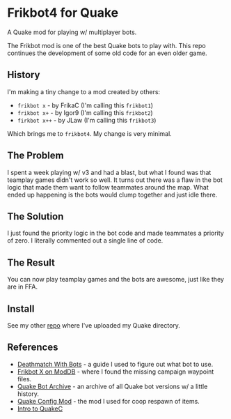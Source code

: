 # Frikbot4 for Quake

A Quake mod for playing w/ multiplayer bots.

The Frikbot mod is one of the best Quake bots to play with.  This repo continues the development of some old code for an even older game.

## History

I'm making a tiny change to a mod created by others:

- ``frikbot x`` - by FrikaC (I'm calling this ``frikbot1``)
- ``frikbot x+`` - by Igor9 (I'm calling this ``frikbot2``)
- ``firkbot x++`` - by JLaw (I'm calling this ``frikbot3``)

Which brings me to ``frikbot4``.  My change is very minimal.

## The Problem

I spent a week playing w/ v3 and had a blast, but what I found was that teamplay games didn't work so well.  It turns out there was a flaw in the bot logic that made them want to follow teammates around the map.  What ended up happening is the bots would clump together and just idle there.

## The Solution

I just found the priority logic in the bot code and made teammates a priority of zero.  I literally commented out a single line of code.

## The Result

You can now play teamplay games and the bots are awesome, just like they are in FFA.

## Install

See my other [repo](https://github.com/whipowill/quake-setup) where I've uploaded my Quake directory.

## References

- [Deathmatch With Bots](https://steamcommunity.com/sharedfiles/filedetails/?id=123626484) - a guide I used to figure out what bot to use.
- [Frikbot X on ModDB](https://www.moddb.com/mods/frikbot-x) - where I found the missing campaign waypoint files.
- [Quake Bot Archive](https://github.com/Jason2Brownlee/QuakeBotArchive) - an archive of all Quake bot versions w/ a little history.
- [Quake Config Mod](https://www.moddb.com/downloads/quake-config-mod) - the mod I used for coop respawn of items.
- [Intro to QuakeC](https://codedocs.org/what-is/quakec)
